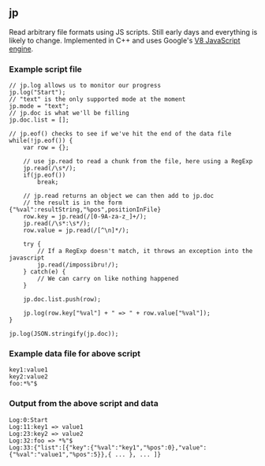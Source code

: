 ## jp

Read arbitrary file formats using JS scripts.
Still early days and everything is likely to change.
Implemented in C++ and uses Google's [V8 JavaScript engine](http://code.google.com/p/v8/).

### Example script file

    // jp.log allows us to monitor our progress
    jp.log("Start");
    // "text" is the only supported mode at the moment
    jp.mode = "text";
    // jp.doc is what we'll be filling
    jp.doc.list = [];

    // jp.eof() checks to see if we've hit the end of the data file
    while(!jp.eof()) {
        var row = {};

        // use jp.read to read a chunk from the file, here using a RegExp
        jp.read(/\s*/);
        if(jp.eof())
            break;

        // jp.read returns an object we can then add to jp.doc
        // the result is in the form {"%val":resultString,"%pos",positionInFile}
        row.key = jp.read(/[0-9A-za-z_]+/);
        jp.read(/\s*:\s*/);
        row.value = jp.read(/[^\n]*/);

        try {
            // If a RegExp doesn't match, it throws an exception into the javascript
            jp.read(/impossibru!/);
        } catch(e) {
            // We can carry on like nothing happened
        }

        jp.doc.list.push(row);

        jp.log(row.key["%val"] + " => " + row.value["%val"]);
    }

    jp.log(JSON.stringify(jp.doc));

### Example data file for above script

    key1:value1
    key2:value2
    foo:*%"$

### Output from the above script and data

    Log:0:Start
    Log:11:key1 => value1
    Log:23:key2 => value2
    Log:32:foo => *%"$
    Log:33:{"list":[{"key":{"%val":"key1","%pos":0},"value":{"%val":"value1","%pos":5}},{ ... }, ... ]}
